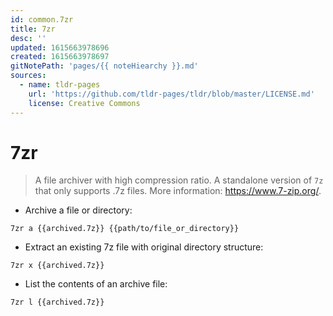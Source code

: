 ```yaml
---
id: common.7zr
title: 7zr
desc: ''
updated: 1615663978696
created: 1615663978697
gitNotePath: 'pages/{{ noteHiearchy }}.md'
sources:
  - name: tldr-pages
    url: 'https://github.com/tldr-pages/tldr/blob/master/LICENSE.md'
    license: Creative Commons
---
```

# 7zr

> A file archiver with high compression ratio.
> A standalone version of `7z` that only supports .7z files.
> More information: <https://www.7-zip.org/>.

- Archive a file or directory:

`7zr a {{archived.7z}} {{path/to/file_or_directory}}`

- Extract an existing 7z file with original directory structure:

`7zr x {{archived.7z}}`

- List the contents of an archive file:

`7zr l {{archived.7z}}`

